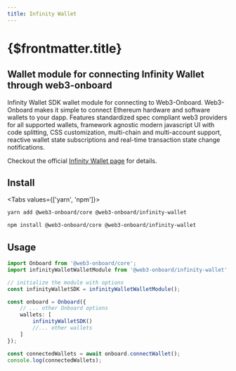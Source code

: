 ```yaml
---
title: Infinity Wallet
---
```


# {$frontmatter.title}

## Wallet module for connecting Infinity Wallet through web3-onboard

Infinity Wallet SDK wallet module for connecting to Web3-Onboard. Web3-Onboard makes it simple to connect Ethereum hardware and software wallets to your dapp. Features standardized spec compliant web3 providers for all supported wallets, framework agnostic modern javascript UI with code splitting, CSS customization, multi-chain and multi-account support, reactive wallet state subscriptions and real-time transaction state change notifications.

Checkout the official [Infinity Wallet page](https://infinitywallet.io/) for details.

## Install

<Tabs values={['yarn', 'npm']}>
<TabPanel value="yarn">

```sh copy
yarn add @web3-onboard/core @web3-onboard/infinity-wallet
```

  </TabPanel>
  <TabPanel value="npm">

```sh copy
npm install @web3-onboard/core @web3-onboard/infinity-wallet
```

  </TabPanel>
</Tabs>

## Usage

```typescript
import Onboard from '@web3-onboard/core';
import infinityWalletWalletModule from '@web3-onboard/infinity-wallet';

// initialize the module with options
const infinityWalletSDK = infinityWalletWalletModule();

const onboard = Onboard({
	// ... other Onboard options
	wallets: [
		infinityWalletSDK()
		//... other wallets
	]
});

const connectedWallets = await onboard.connectWallet();
console.log(connectedWallets);
```
